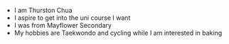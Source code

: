  + I am Thurston Chua
 + I aspire to get into the uni course I want
 + I was from Mayflower Secondary
 + My hobbies are Taekwondo and cycling while I am interested in baking
